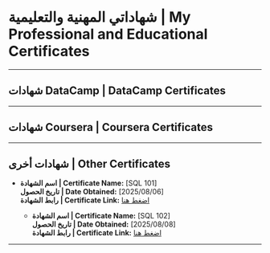 # شهاداتي المهنية والتعليمية | My Professional and Educational Certificates
---
## شهادات DataCamp | DataCamp Certificates
---

## شهادات Coursera | Coursera Certificates
---

## شهادات أخرى | Other Certificates

- **اسم الشهادة | Certificate Name:** [SQL 101]  
  **تاريخ الحصول | Date Obtained:** [2025/08/06]  
  **رابط الشهادة | Certificate Link:** [اضغط هنا](https://assets.safcsp.cloud/public/certificates/3f635d03-3e2a-4986-a632-223ff108a056/1754433925_8194df0c-6b14-4863-94e1-585a66aa3aa3.png)
  
  - **اسم الشهادة | Certificate Name:** [SQL 102]  
  **تاريخ الحصول | Date Obtained:** [2025/08/08]  
  **رابط الشهادة | Certificate Link:** [اضغط هنا](https://assets.safcsp.cloud/public/certificates/3f635d03-3e2a-4986-a632-223ff108a056/1754629586_677a2f2f-f860-4026-87e0-beebb4a79cea.png)

---
